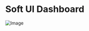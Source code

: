 # Soft UI Dashboard

![Image](https://s3.amazonaws.com/creativetim_bucket/products/500/original/soft-ui-dashboard-material-ui.jpg?1632195046)
